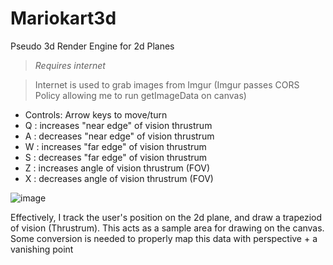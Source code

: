 # Mariokart3d
Pseudo 3d Render Engine for 2d Planes 

> *Requires internet*

> Internet is used to grab images from Imgur (Imgur passes CORS Policy allowing me to run getImageData on canvas)

- Controls: Arrow keys to move/turn
- Q : increases "near edge" of vision thrustrum
- A : decreases "near edge" of vision thrustrum
- W : increases "far edge" of vision thrustrum
- S : decreases "far edge" of vision thrustrum
- Z : increases angle of vision thrustrum (FOV)
- X : decreases angle of vision thrustrum (FOV)

![image](https://user-images.githubusercontent.com/26506402/182131954-5c6056be-e132-4fd5-bf60-02a72a912ef9.png)

Effectively, I track the user's position on the 2d plane, and draw a trapeziod of vision (Thrustrum). This acts as a sample area for drawing on the canvas. Some conversion is needed to properly map this data with perspective + a vanishing point

